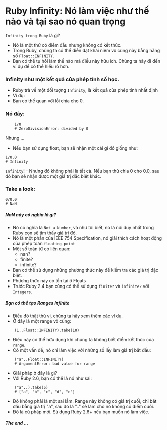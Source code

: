 # Ruby Infinity: Nó làm việc như thế nào và tại sao nó quan trọng

`Infinity trong Ruby` là gì?
- Nó là một thứ có điểm đầu nhưng không có kết thúc.
- Trong Ruby, chúng ta có thể diễn đạt khái niệm vô cùng này bằng hằng số `Float::INFINITY`.
- Bạn có thể tự hỏi làm thế nào mà điều này hữu ích. Chúng ta hãy đi đến ví dụ để có thể hiểu rõ hơn.
### Infinity như một kết quả của phép tính số học.
- Ruby trả về một đối tượng `Infinity`, là kết quả của phép tính nhất định
- Ví dụ:
- Bạn có thể quan với lỗi chia cho 0.
### Nó đây:
```.env
    1/0
    # ZeroDivisionError: divided by 0
```
Nhưng ...
-   Nếu bạn sử dụng float, bạn sẽ nhận một cái gì đó giống như:
```.env
1/0.0
# Infinity
```
`Infinity`! - Nhưng đó không phải là tất cả. Nếu bạn thử chia 0 cho 0.0, sau đó bạn sẽ nhận được một giá trị đặc biệt khác.
### Take a look:
````.env
0/0.0
# NaN
````
##### NaN này có nghĩa là gì?
- Nó có nghĩa là `Not a Number`, và như tôi biết, nó là nơi duy nhất trong Ruby cọn sẽ tìm thấy giá trị đó.
- Nó là một phần của IEEE 754 Specification, nó giải thích cách hoạt động của phép toán `floating-point`
- Một số toán tử có liên quan: 
    -   nan?
    -   finite?
    -   infinite?
- Bạn có thể sử dụng những phương thức này để kiểm tra các giá trị đặc biệt.
- Phương thức này có tồn tại ở Floats
- Trước Ruby 2.4 bạn cũng có thể sử dụng `finite?` và `infinite?` với `Integers`.
##### Bạn có thể tạo Ranges Infinite
- Điều đó thật thú vị, chúng ta hãy xem thêm các ví dụ.
- Ở đây là một range vô cùng:
```.env
    (1..Float::INFINITY).take(10)
```
- Điều này có thể hữu dụng khi chúng ta không biết điểm kết thúc của `range`.
- Có một vấn đề, nó chỉ làm việc với những số lấy làm giá trị bắt đầu:
```.env
    ("a"..Float::INFINITY)
    # ArgumentError: bad value for range
``` 
- Giải pháp ở đây là gì?
- Với Ruby 2.6, bạn có thể là nó như sai:
```.env
    ("a"..).take(5)
    # ["a", "b", "c", "d", "e"]
```
- Đó không phải là một sai lầm. Range này không có giá trị cuối, chỉ bắt đầu bằng giá trị "a", sau đó là ".." sẽ làm cho nó không có điểm cuối.
- Đó là cú pháp mới. Sử dụng Ruby 2.6+ nếu bạn muốn nó làm việc.
##### The end ...
 
